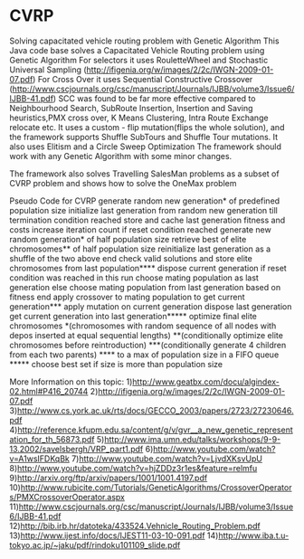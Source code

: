 CVRP
====

Solving capacitated vehicle routing problem with Genetic Algorithm
This Java code base solves a Capacitated Vehicle Routing problem using Genetic Algorithm
For selectors it uses RouletteWheel and Stochastic Universal Sampling (http://ifigenia.org/w/images/2/2c/IWGN-2009-01-07.pdf)
For Cross Over it uses Sequential Constructive Crossover (http://www.cscjournals.org/csc/manuscript/Journals/IJBB/volume3/Issue6/IJBB-41.pdf)
SCC was found to be far more effective compared to Neighbourhood Search, SubRoute Insertion, Insertion and Saving heuristics,PMX cross over, K Means Clustering, Intra Route Exchange relocate etc.
It uses a custom - flip mutation(flips the whole solution), and the framework supports Shuffle SubTours and Shuffle Tour mutations.
It also uses Elitism and a Circle Sweep Optimization
The framework should work with any Genetic Algorithm with some minor changes.

The framework also solves Travelling SalesMan problems as a subset of CVRP problem and
shows how to solve the OneMax problem

Pseudo Code for CVRP
generate random new generation* of predefined population size
initialize last generation from random new generation
till termination condition reached
  store and cache last generation fitness and costs
  increase iteration count
  if reset condition reached
    generate new random generation* of half population size
    retrieve best of elite chromosomes** of half population size
    reinitialize last generation as a shuffle of the two above
  end
  check valid solutions and store elite chromosomes from last population****
  dispose current generation
  if reset condition was reached in this run
    choose mating population as last generation
  else
    choose mating population from last generation based on fitness
  end
  apply crossover to mating population to get current generation***
  apply mutation on current generation
  dispose last generation
  get current generation into last generation*****
optimize final elite chromosomes
*(chromosomes with random sequence of all nodes with depos inserted at equal sequential lengths)
**(conditionally optimize elite chromosomes before reintroduction)
***(conditionally generate 4 children from each two parents)
**** to a max of population size in a FIFO queue
***** choose best set if size is more than population size


More Information on this topic:
1)http://www.geatbx.com/docu/algindex-02.html#P416_20744
2)http://ifigenia.org/w/images/2/2c/IWGN-2009-01-07.pdf
3)http://www.cs.york.ac.uk/rts/docs/GECCO_2003/papers/2723/27230646.pdf
4)http://reference.kfupm.edu.sa/content/g/v/gvr__a_new_genetic_representation_for_th_56873.pdf
5)http://www.ima.umn.edu/talks/workshops/9-9-13.2002/savelsbergh/VRP_part1.pdf
6)http://www.youtube.com/watch?v=A1wsIFDKqBk
7)http://www.youtube.com/watch?v=LjvdXKsvUpU
8)http://www.youtube.com/watch?v=hjZDDz3r1es&feature=relmfu
9)http://arxiv.org/ftp/arxiv/papers/1001/1001.4197.pdf
10)http://www.rubicite.com/Tutorials/GeneticAlgorithms/CrossoverOperators/PMXCrossoverOperator.aspx
11)http://www.cscjournals.org/csc/manuscript/Journals/IJBB/volume3/Issue6/IJBB-41.pdf
12)http://bib.irb.hr/datoteka/433524.Vehnicle_Routing_Problem.pdf
13)http://www.ijest.info/docs/IJEST11-03-10-091.pdf
14)http://www.iba.t.u-tokyo.ac.jp/~jaku/pdf/rindoku101109_slide.pdf


